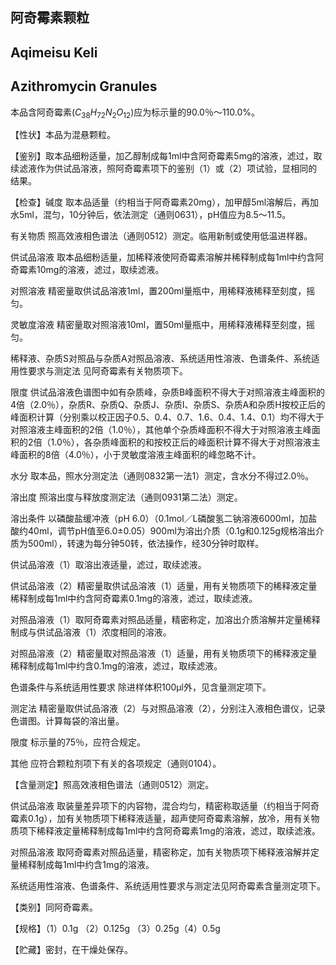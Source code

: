 ## 阿奇霉素颗粒

## Aqimeisu Keli

## Azithromycin Granules

本品含阿奇霉素$(C_{38}H_{72}N_{2}O_{12})$应为标示量的90.0％～110.0%。

【性状】本品为混悬颗粒。

【鉴别】取本品细粉适量，加乙醇制成每1ml中含阿奇霉素5mg的溶液，滤过，取续滤液作为供试品溶液，照阿奇霉素项下的鉴别（1）或（2）项试验，显相同的结果。

【检查】碱度 取本品适量（约相当于阿奇霉素20mg），加甲醇5ml溶解后，再加水5ml，混匀，10分钟后，依法测定（通则0631），pH值应为8.5～11.5。

有关物质 照高效液相色谱法（通则0512）测定。临用新制或使用低温进样器。

供试品溶液 取本品细粉适量，加稀释液使阿奇霉素溶解并稀释制成每1ml中约含阿奇霉素10mg的溶液，滤过，取续滤液。

对照溶液 精密量取供试品溶液1ml，置200ml量瓶中，用稀释液稀释至刻度，摇匀。

灵敏度溶液 精密量取对照溶液10ml，置50ml量瓶中，用稀释液稀释至刻度，摇匀。

稀释液、杂质S对照品与杂质A对照品溶液、系统适用性溶液、色谱条件、系统适用性要求与测定法 见阿奇霉素有关物质项下。

限度 供试品溶液色谱图中如有杂质峰，杂质B峰面积不得大于对照溶液主峰面积的4倍（2.0％），杂质R、杂质Q、杂质J、杂质I、杂质S、杂质A和杂质H按校正后的峰面积计算（分别乘以校正因子0.5、0.4、0.7、1.6、0.4、1.4、0.1）均不得大于对照溶液主峰面积的2倍（1.0％），其他单个杂质峰面积不得大于对照溶液主峰面积的2倍（1.0％），各杂质峰面积的和按校正后的峰面积计算不得大于对照溶液主峰面积的8倍（4.0％），小于灵敏度溶液主峰面积的峰忽略不计。

水分 取本品，照水分测定法（通则0832第一法1）测定，含水分不得过2.0％。

溶出度 照溶出度与释放度测定法（通则0931第二法）测定。

溶出条件 以磷酸盐缓冲液（pH 6.0）（0.1mol／L磷酸氢二钠溶液6000ml，加盐酸约40ml，调节pH值至6.0±0.05）900ml为溶出介质（0.1g和0.125g规格溶出介质为500ml），转速为每分钟50转，依法操作，经30分钟时取样。

供试品溶液（1）取溶出液适量，滤过，取续滤液。

供试品溶液（2）精密量取供试品溶液（1）适量，用有关物质项下的稀释液定量稀释制成每1ml中约含阿奇霉素0.1mg的溶液，滤过，取续滤液。

对照品溶液（1）取阿奇霉素对照品适量，精密称定，加溶出介质溶解并定量稀释制成与供试品溶液（1）浓度相同的溶液。

对照品溶液（2）精密量取对照品溶液（1）适量，用有关物质项下的稀释液定量稀释制成每1ml中约含0.1mg的溶液，滤过，取续滤液。

色谱条件与系统适用性要求 除进样体积100μl外，见含量测定项下。

测定法 精密量取供试品溶液（2）与对照品溶液（2），分别注入液相色谱仪，记录色谱图。计算每袋的溶出量。

限度 标示量的75％，应符合规定。

其他 应符合颗粒剂项下有关的各项规定（通则0104）。

【含量测定】照高效液相色谱法（通则0512）测定。

供试品溶液 取装量差异项下的内容物，混合均匀，精密称取适量（约相当于阿奇霉素0.1g），加有关物质项下稀释液适量，超声使阿奇霉素溶解，放冷，用有关物质项下稀释液定量稀释制成每1ml中约含阿奇霉素1mg的溶液，滤过，取续滤液。

对照品溶液 取阿奇霉素对照品适量，精密称定，加有关物质项下稀释液溶解并定量稀释制成每1ml中约含1mg的溶液。

系统适用性溶液、色谱条件、系统适用性要求与测定法见阿奇霉素含量测定项下。

【类别】同阿奇霉素。

【规格】（1）0.1g （2）0.125g （3）0.25g（4）0.5g

【贮藏】密封，在干燥处保存。